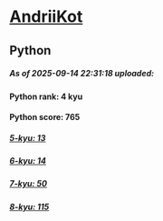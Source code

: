 # [AndriiKot](https://www.codewars.com/users/AndriiKot) 
## Python

##### As of 2025-09-14 22:31:18 uploaded:

#### Python rank: 4 kyu

#### Python score: 765

##### [5-kyu: 13](https://github.com/AndriiKot/Python__CodeWars/tree/main/kyu-5)

##### [6-kyu: 14](https://github.com/AndriiKot/Python__CodeWars/tree/main/kyu-6)

##### [7-kyu: 50](https://github.com/AndriiKot/Python__CodeWars/tree/main/kyu-7)

##### [8-kyu: 115](https://github.com/AndriiKot/Python__CodeWars/tree/main/kyu-8)

